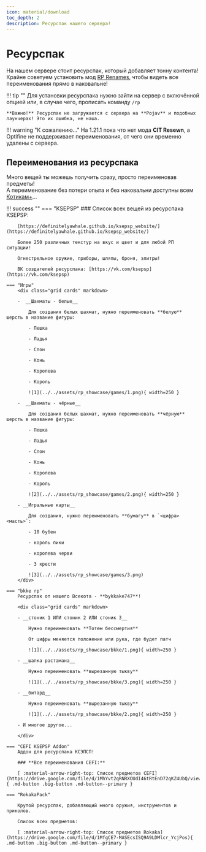 ```yaml
---
icon: material/download
toc_depth: 2
description: Ресурспак нашего сервера!
---
```


# Ресурспак

На нашем сервере стоит ресурспак, который добавляет тонну контента! Крайне советуем установить мод [RP Renames](https://modrinth.com/mod/rp-renames), чтобы видеть все переименования прямо в наковальне!

!!! tip ""
    Для установки ресурспака нужно зайти на сервер с включённой опцией или, в случае чего, прописать команду `/rp`

    **Важно!** Ресурспак не загружается с сервера на **Pojav** и подобных лаунчерах! Это их ошибка, не наша.

!!! warning "К сожалению..."
    На 1.21.1 пока что нет мода **CIT Resewn**, а Optifine не поддерживает переименования, от чего они временно удалены с сервера.

## Переименования из ресурспака

Много вещей ты можешь получить сразу, просто переименовав предметы!  
А переименование без потери опыта и без наковальни доступны всем <span class="neon">[Котикам+](../../info/donate.md)</span>...

!!! success ""
    === "KSEPSP"
        ### Список всех вещей из ресурспака KSEPSP:

        [https://definitelyawhale.github.io/ksepsp_website/](https://definitelyawhale.github.io/ksepsp_website/)

        Более 250 различных текстур на вкус и цвет и для любой РП ситуации!

        Огнестрельное оружие, приборы, шляпы, броня, элитры!

        ВК создателей ресурспака: [https://vk.com/ksepsp](https://vk.com/ksepsp)

    === "Игры"
        <div class="grid cards" markdown>

        -  __Шахматы - белые__

            Для создания белых шахмат, нужно переименовать **белую** шерсть в название фигуры:

            - Пешка

            - Ладья

            - Слон

            - Конь

            - Королева

            - Король

            ![1](../../assets/rp_showcase/games/1.png){ width=250 }
        
        -  __Шахматы - чёрные__

            Для создания белых шахмат, нужно переименовать **чёрную** шерсть в название фигуры:

            - Пешка

            - Ладья

            - Слон

            - Конь

            - Королева

            - Король

            ![2](../../assets/rp_showcase/games/2.png){ width=250 }

        - __Игральные карты__

            Для создания, нужно переименовать **бумагу** в `<цифра> <масть>`:

            - 10 бубен

            - король пики
            
            - королева черви

            - 3 крести

            ![3](../../assets/rp_showcase/games/3.png)
        </div>

    === "bkke rp"
        Ресурспак от нашего Всекота - **bykkake747**!

        <div class="grid cards" markdown>

        - __стоник 1 ИЛИ стоник 2 ИЛИ стоник 3__

            Нужно переименовать **Тотем бессмертия**

            От цифры меняется положение или рука, где будет патч

            ![1](../../assets/rp_showcase/bkke/1.png){ width=250 }

        - __шапка растамана__

            Нужно переименовать **вырезанную тыкву**

            ![1](../../assets/rp_showcase/bkke/3.png){ width=250 }

        - __битард__

            Нужно переименовать **вырезанную тыкву**

            ![1](../../assets/rp_showcase/bkke/2.png){ width=250 }

        - И многое другое...

        </div>

    === "CEFI KSEPSP Addon"
        Аддон для ресурспака КСЭПСП!

        ### **Все переименования CEFI:**

        [ :material-arrow-right-top: Список предметов CEFI](https://drive.google.com/file/d/1MhYvt2qRNRXOUdI46tRtEnD72qKZ4UbQ/view){ .md-button .big-button .md-button--primary }

    === "RokakaPack"

        Крутой ресурспак, добавляющий много оружия, инструментов и приколов.

        Список всех предметов:

        [ :material-arrow-right-top: Список предметов Rokaka](https://drive.google.com/file/d/1MfgCE7-MASEcsISQ9A9LDMlcr_YcjPos){ .md-button .big-button .md-button--primary }

        